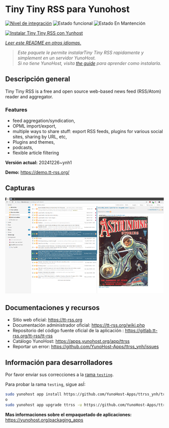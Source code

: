 <!--
Este archivo README esta generado automaticamente<https://github.com/YunoHost/apps/tree/master/tools/readme_generator>
No se debe editar a mano.
-->

# Tiny Tiny RSS para Yunohost

[![Nivel de integración](https://apps.yunohost.org/badge/integration/ttrss)](https://ci-apps.yunohost.org/ci/apps/ttrss/)
![Estado funcional](https://apps.yunohost.org/badge/state/ttrss)
![Estado En Mantención](https://apps.yunohost.org/badge/maintained/ttrss)

[![Instalar Tiny Tiny RSS con Yunhost](https://install-app.yunohost.org/install-with-yunohost.svg)](https://install-app.yunohost.org/?app=ttrss)

*[Leer este README en otros idiomas.](./ALL_README.md)*

> *Este paquete le permite instalarTiny Tiny RSS rapidamente y simplement en un servidor YunoHost.*  
> *Si no tiene YunoHost, visita [the guide](https://yunohost.org/install) para aprender como instalarla.*

## Descripción general

Tiny Tiny RSS is a free and open source web-based news feed (RSS/Atom) reader and aggregator.

### Features

- feed aggregation/syndication,
- OPML import/export,
- multiple ways to share stuff: export RSS feeds, plugins for various social sites, sharing by URL, etc,
- Plugins and themes,
- podcasts,
- flexible article filtering


**Versión actual:** 20241226~ynh1

**Demo:** <https://demo.tt-rss.org/>

## Capturas

![Captura de Tiny Tiny RSS](./doc/screenshots/screenshot.png)

## Documentaciones y recursos

- Sitio web oficial: <https://tt-rss.org>
- Documentación administrador oficial: <https://tt-rss.org/wiki.php>
- Repositorio del código fuente oficial de la aplicación : <https://gitlab.tt-rss.org/tt-rss/tt-rss>
- Catálogo YunoHost: <https://apps.yunohost.org/app/ttrss>
- Reportar un error: <https://github.com/YunoHost-Apps/ttrss_ynh/issues>

## Información para desarrolladores

Por favor enviar sus correcciones a la [rama `testing`](https://github.com/YunoHost-Apps/ttrss_ynh/tree/testing).

Para probar la rama `testing`, sigue asÍ:

```bash
sudo yunohost app install https://github.com/YunoHost-Apps/ttrss_ynh/tree/testing --debug
o
sudo yunohost app upgrade ttrss -u https://github.com/YunoHost-Apps/ttrss_ynh/tree/testing --debug
```

**Mas informaciones sobre el empaquetado de aplicaciones:** <https://yunohost.org/packaging_apps>
